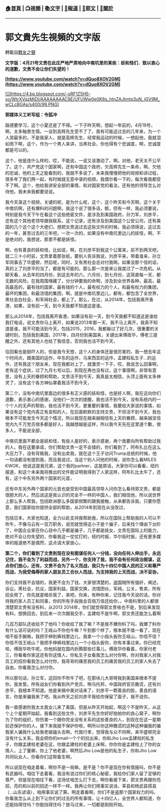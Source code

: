 ###  [:house:首頁](https://github.com/ourhimalayas/home) | [:tv:視頻](https://github.com/ourhimalayas/videos) | [:books:文字](https://github.com/ourhimalayas/txt) | [:newspaper:報道](https://github.com/ourhimalayas/news) | [:eagle:郭文](https://github.com/ourhimalayas/guomedia) | [:pray:關於](https://github.com/ourhimalayas/home/tree/master/about)
---
# 郭文貴先生視頻的文字版
轉載自[戰友之聲](http://littleantvoice.blogspot.com)

**文字版：4月21号文贵在此庄严地严肃地向中南坑里的某些：妖和怪们．致以衷心的道歉，文贵不会让你们失望的！**



**[https://www.youtube.com/watch?v=dQuo8XOV2GM](https://www.youtube.com/watch?v=dQuo8XOV2GM)**



[!\[\](https://4.bp.blogspot.com/-oRF1Z5H5-vo/WtrXVqzMiDI/AAAAAAAAC9E/UFUWw0e0K8s_htnZAJtmtp3uN_jGV9M_wCLcBGAs/s400/99.PNG)](https://4.bp.blogspot.com/-oRF1Z5H5-vo/WtrXVqzMiDI/AAAAAAAAC9E/UFUWw0e0K8s_htnZAJtmtp3uN_jGV9M_wCLcBGAs/s1600/99.PNG)



**郭媒体义工听写组：令狐冲**





路德要学习，这个小夏还是了不得。一下子昨天啊，想起一年前的，4月19号，啊，太多触景生情。一谈到高辉先生受不了了，我有可能这过去的几年来，为一个人哭最多的，不是我家人，就是高辉先生，经常我运动的时候，一想起他，我就泪如雨下啊，这个，作为一个男人来讲，当黑社会，你也得有个忠诚度，啊，忠诚度都是可以的。



这个，他是连什么样的，哎，不能说，一说又该激动了，啊。对他，老天太不公平了。这个，共产党这个国家啊，还有中国这个政府，欠高辉先生一条命，啊，欠他的忠诚，他的上天之能看到的，我就不多说了，未来我慢慢把他的视频和讲过程，很多年了我们两一起，有时候就无意中录的视频，我偶尔看一下的，每次看我都受不了啊。这个，他给我讲安全部的事情，和对国家党的看法，还有他的领导怎么对待他，我未来我都要说说。



我今天录这个视频，关键的呢，是为什么呢，这个，这个昨天和今天啊，这个关于中南坑啊，还有爆料的问题啊，我这个说了很多话，额，但有一样，我必须要说，特别是我今天下午在看这个这些绝密文件，是涉及到美国政府，孙力军，刘彦平，还有这个其他老领导跟我联系，这个记录，还有涉及到美国这个公安公司，还有美国的几个这个这个大佬们，想把文贵送过去这些文件的时候，我必须得说，这过去的一年，甚至过去的三年吧，一次一次的，如果没有中南坑里边儿的妖怪，啊，不是绝对的，我想说，那里不都是妖怪。



啊，也有善良的妖和怪，比如说，啊，在刘彦平到我这个公寓来，前不到两天吧，就二三十小时前，文贵拿着那张纸，要别人告诉我说，刘彦平来，带着谁来，孙立军同事去了华盛顿，然后呢，同时，又有黑社会总对付我啊。如果没那个信的话，真的上了刘彦平的当了，都是有可能的。那么那一次是来让我度过了一次危机。从聊天看，从去年的四月份，到这去年的六，六月份，到七月份，这简直每一天，都无数的风险，在我周围埋藏了，分分钟要我的命啊，涉及到全世界各种，最高，最高最高的，最有钱的国家，最有钱的个人，最有权力的个人，和最有权力的集团，最坏的集团，和最流氓的集团，啊，就是中南坑里边儿，都有，都包含了全世界，黑社会白社会，和军阀社会，都上了。那么，在过，从2014年，包括我离开香港，如果，没有前一天，到今天我都不知道这是谁。





那么从2014年，包括我离开香港，如果没有前一天，到今天我都不知道这是谁给我打电话，说文贵你马上离开，如果说2013年那一天，我不马上离开，我真不知道是谁，我不可能活到今天，包括2015，2016，我都躲过了好几次，很重要的关键时刻，包括我到美国，2017年，四月份到美国来，关键出来傅政华，傅老三提醒之外，还有其他人也给了我信息，否则我也活不到今天，



往回看也是挺吓人的，但是我今天想，这个人的身体还是很厉害的，我一想去年这个时间点，跟美国的运作，中东的运作，马来西亚的运作，孟建柱私生子...的运作，还有我这个朋友来，现在我都对上了，就激灵一下子，哎，我说怎么回事啊，老有这个症状，过了九月七号以后，到现在再也没有过，这个事情啊，非常有意思，没有上天的眷顾和帮助，文贵活不到今天，我真是太相信，头顶上面有太多神灵了，没有这个各方神仙罩着我活不到今天，



第二个，没有中南坑里面边的很多有正义感的妖和怪，也是好人啊，我在这向你们道歉，表示衷心的感谢，没他们一次次的提醒，我也活不到今天，没有系统内的一个个人的无声的帮助，我也活不到今天，更重要的事情，我要给大家说的事情，如果没有这个党内真正有良知的人，在后面默默的支持文贵，不但活不到今天，我也根本不可能发生今天这个情况，所以我现在越来越相信有上天的眷顾，越来越坚信党内九千万党员很多都是好人，我越想越是这样，所以我今天先在这里道个歉，很多人，不能说全部，



中南坑里面不都全是妖和怪，有些人是好的，表示感谢，再个我要向所有帮助过我的人，我在这要承诺，你们帮助文贵一定不会错的，你们看到了，阿布扎比在这么大压力下，没有背叛我，没有出卖我，就在这个王子访问Trump总统的时候，他一句话都没有提到我，而且我说过，当这个别人问他的时候，说你怎么看MILES KWOK，他说这是我兄弟，这个我的partner，这是原话，大家你可以看看，纽约报道，和这个未来我将推出的文件能证明我得到了人家这样，阿布扎比太牛了，还有，这个中东另外两个国家的元首，

还有中东另外两个国家的元首也是受到中国最高领导人问你怎么看待郭文贵，都是很胆大的人，然后说这是我认识的完全不一样的中国人，我们相信他，所以说世界上那么多人帮我，包括欧洲那么多国家频繁的跟我接触，从来都告诉我，只要你愿意，我们国家给你提供全部的帮助，从2014年到现在从没改过，



包括日本，大家也知道，全力以赴支持我帮助我，所以在国际上帮助我的人可以不吹牛，不像马云有一百万职务，说完就觉得这小子是个骗子，后来找个理由下台阶了，中国企业家在你心目中几乎都是骗子，几乎都是妓女，文贵在国际上的能力，绝对不会让你失望的，你看我这一仗仗打的，纽约时报，华尔街时报，还有更多媒体的报道绝不是偶然，这点请大家放心，



**第二个，你们看到了文贵到现在没有图谋任何人一分钱，没向任何人伸出手，永远记住，我不会为了利益而战，另外一个，你支持了我，我不会有任何政治图谋，这点你们放心，还有，文贵不会为了名义而战，我只为十四亿中国人民的正义和尊严而战，为我受侮辱的家人朋友员工合伙人而战，为支持我的上天而战，决不妥协，**



你们支持我不会错的，我更不会为了钱，大家很清楚的，盗国贼所有强奸，阐述，诉讼，黑社会，抗议，国家利益，国家交换，流氓团伙，军阀，公关，售卖，所有招全用了，你先就差暗杀我了，来吧，你来，有种你来，记住我今天说的话，你对待我的家人员工和同事，你的所有手段我会百倍万倍还给你，，中南科里的人都很清楚郭文贵有没有料，从2013 2014年，你们就觉得郭文贵啥也不是，到后来发现有料，想换回去，到后来一次次跟我交手，孟建柱不是牛啊，郭文贵还能怎么着啊



几百万部队还收拾不了他吗？你收拾了我了嘛？不是我不爆你料了吗，我爆了料你有什么话可说的吗？王岐山不你也牛嘛？牛到那个样了，根本就不值一看了，现在咱不扳手腕嘛，我把手伸到裤裆里边儿，我拿一个小指头扳你王岐山，你信不信？你信不信王岐山？我把手伸裤裆里边儿一个小指头扳你，你有本事过来。你已经完啦，傅政华吹牛呢，你他妈就在国内折腾那些烂事儿，傅政华你看着，你家付老三，你看看你家这还有你这情人，你私生子女看我怎么对付你啊，你对我家人对我员工的招你看我怎么对付你，我哥哥的痛苦我的员工的痛苦我的员工的家人失去了自由，你看我怎么对付你。



所以那句话，孙立军，这回你不吹牛了吧，在那块儿大哥呀我到美国来根本不提你，我发誓。所有战友们你看到共产党员，啊乌托邦，中国政府官员撒谎，还有刘彦平，我根本不知道。他是来搞中美对话来了，刘彦平一颗善良的脸，善良的语言，你是来骗我来了吧。我从昨天之前刘彦平我给你保留了面子，我不说你。



我一直感谢你我太太我女儿来了美国，但是从昨天开始起，啊这个不是昨天，从这个上个星期开始起，我看到这些文件，刘彦平先生你好好拍拍你的良心窝子，啊你为了你的组织，你伤害一个跟你完全没有关系的这些善良的人，到现在在这一星期前还保护你的人，接下来我就不保护你啦，啊所以你这种撒谎的这种这种骗我的骗我家人骗我什么给我老娘磕头去啊，代我行孝，觉得我与众不同啊，来华盛顿完全没有什么关系，我会把你的email一个个的拉出来，你和Jho Low孟建柱的私生子，你跟孟建柱老婆在这，你跟孟建柱的老婆上床啊，你你你是孟建柱上了你的女情人，上了董卿，你上了他老婆，啊然后Jho Low是他的私生子，你和Jho Low共同玩女人，你看你们这帮畜生啊，



所以说现在咱走着看，啊你不是一局嘛，是不是？你不是现在你有情报吗，你不是有武器吗，咱往下走着看，我没有说过你们的核心秘密，我给你们家人留了足够的尊严。但是现在咱往下看，这场仗咱怎么打下去，啊你看接下来，郭文贵再跟你亮招，亮的和以前的招还一样不一样。我再让你们用事实说话，莘县和杨武县搭县（...山东谚语），咱用事实说了算。啊走着看啊，你们不是盗那个国家权力的吗，你看我怎么从上到下让你们的过去的所有事情，让十四亿人，全世界人都知道，你还能挡得住吗？你能挡得住吗？放马过来，一切都是刚刚开始。